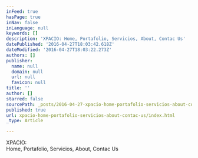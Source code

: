 ```yaml
---
inFeed: true
hasPage: true
inNav: false
inLanguage: null
keywords: []
description: 'XPACIO: Home, Portafolio, Servicios, About, Contac Us'
datePublished: '2016-04-27T18:03:42.618Z'
dateModified: '2016-04-27T18:03:22.273Z'
authors: []
publisher:
  name: null
  domain: null
  url: null
  favicon: null
title: ''
author: []
starred: false
sourcePath: _posts/2016-04-27-xpacio-home-portafolio-servicios-about-contac-us.md
published: true
url: xpacio-home-portafolio-servicios-about-contac-us/index.html
_type: Article

---
```

XPACIO:  
Home, Portafolio, Servicios, About, Contac Us
